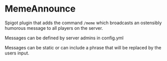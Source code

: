 # MemeAnnounce
Spigot plugin that adds the command `/meme` which broadcasts an
ostensibly humorous message to all players on the server.

Messages can be defined by server admins in config.yml

Messages can be static or can include a phrase that will be replaced by 
the users input.
